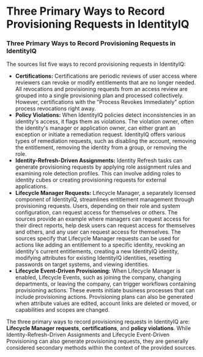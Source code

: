 # Three Primary Ways to Record Provisioning Requests in IdentityIQ

### Three Primary Ways to Record Provisioning Requests in IdentityIQ

The sources list five ways to record provisioning requests in IdentityIQ:

*   **Certifications:** Certifications are periodic reviews of user access where reviewers can revoke or modify entitlements that are no longer needed. All revocations and provisioning requests from an access review are grouped into a single provisioning plan and processed collectively. However, certifications with the "Process Revokes Immediately" option process revocations right away.
*   **Policy Violations:** When IdentityIQ policies detect inconsistencies in an identity's access, it flags them as violations. The violation owner, often the identity's manager or application owner, can either grant an exception or initiate a remediation request. IdentityIQ offers various types of remediation requests, such as disabling the account, removing the entitlement, removing the identity from a group, or removing the role.
*   **Identity-Refresh-Driven Assignments:**  Identity Refresh tasks can generate provisioning requests by applying role assignment rules and examining role detection profiles.  This can involve adding roles to identity cubes or creating provisioning requests for external applications.
*   **Lifecycle Manager Requests:**  Lifecycle Manager, a separately licensed component of IdentityIQ, streamlines entitlement management through provisioning requests.  Users, depending on their role and system configuration, can request access for themselves or others. The sources provide an example where managers can request access for their direct reports, help desk users can request access for themselves and others, and any user can request access for themselves. The sources specify that Lifecycle Manager requests can be used for actions like adding an entitlement to a specific identity, revoking an identity's current entitlements, creating a new IdentityIQ identity, modifying attributes for existing IdentityIQ identities, resetting passwords on target systems, and viewing identities.
*   **Lifecycle Event-Driven Provisioning:** When Lifecycle Manager is enabled, Lifecycle Events, such as joining the company, changing departments, or leaving the company, can trigger workflows containing provisioning actions. These events initiate business processes that can include provisioning actions. Provisioning plans can also be generated when attribute values are edited, account links are deleted or moved, or capabilities and scopes are changed.

The three primary ways to record provisioning requests in IdentityIQ are: **Lifecycle Manager requests**, **certifications**, and **policy violations**. While Identity-Refresh-Driven Assignments and Lifecycle Event-Driven Provisioning can also generate provisioning requests, they are generally considered secondary methods within the context of the provided sources. 
